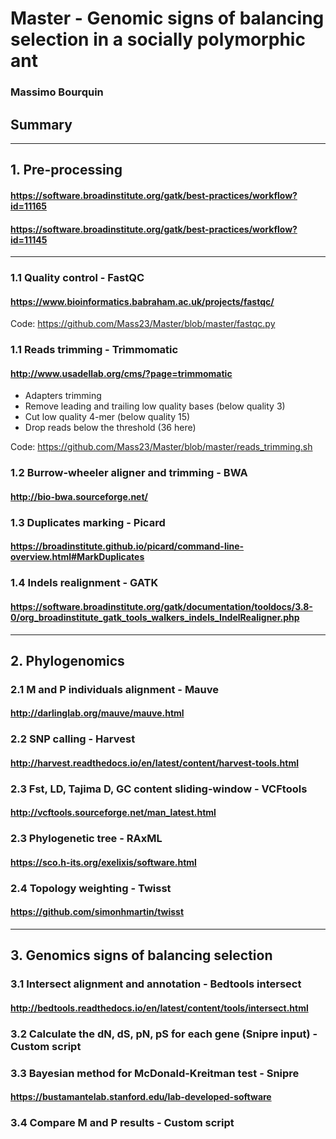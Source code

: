 # Master - Genomic signs of balancing selection in a socially polymorphic ant
### Massimo Bourquin
## Summary


________________________________________________________________________________________________________________________________
## 1. Pre-processing
#### https://software.broadinstitute.org/gatk/best-practices/workflow?id=11165
#### https://software.broadinstitute.org/gatk/best-practices/workflow?id=11145
-----------------------------------------------------------
### 1.1 Quality control - FastQC
#### https://www.bioinformatics.babraham.ac.uk/projects/fastqc/

Code: https://github.com/Mass23/Master/blob/master/fastqc.py

###	1.1 Reads trimming - Trimmomatic
#### http://www.usadellab.org/cms/?page=trimmomatic

- Adapters trimming
- Remove leading and trailing low quality bases (below quality 3)
- Cut low quality 4-mer (below quality 15)
- Drop reads below the threshold (36 here)

Code: https://github.com/Mass23/Master/blob/master/reads_trimming.sh

### 1.2 Burrow-wheeler aligner and trimming - BWA
#### http://bio-bwa.sourceforge.net/

### 1.3 Duplicates marking - Picard
#### https://broadinstitute.github.io/picard/command-line-overview.html#MarkDuplicates

### 1.4 Indels realignment - GATK
#### https://software.broadinstitute.org/gatk/documentation/tooldocs/3.8-0/org_broadinstitute_gatk_tools_walkers_indels_IndelRealigner.php


________________________________________________________________________________________________________________________________
## 2. Phylogenomics

### 2.1 M and P individuals alignment - Mauve
#### http://darlinglab.org/mauve/mauve.html

### 2.2 SNP calling - Harvest
#### http://harvest.readthedocs.io/en/latest/content/harvest-tools.html

### 2.3 Fst, LD, Tajima D, GC content sliding-window - VCFtools
#### http://vcftools.sourceforge.net/man_latest.html

### 2.3 Phylogenetic tree - RAxML
#### https://sco.h-its.org/exelixis/software.html

### 2.4 Topology weighting - Twisst
#### https://github.com/simonhmartin/twisst

________________________________________________________________________________________________________________________________
## 3. Genomics signs of balancing selection

### 3.1 Intersect alignment and annotation - Bedtools intersect
#### http://bedtools.readthedocs.io/en/latest/content/tools/intersect.html

### 3.2 Calculate the dN, dS, pN, pS for each gene (Snipre input) - Custom script

### 3.3 Bayesian method for McDonald-Kreitman test - Snipre
#### https://bustamantelab.stanford.edu/lab-developed-software

### 3.4 Compare M and P results - Custom script
